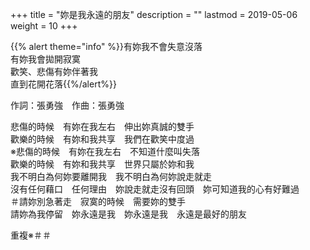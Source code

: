 +++
title = "妳是我永遠的朋友"
description = ""
lastmod = 2019-05-06
weight = 10
+++

{{% alert theme="info" %}}有妳我不會失意沒落<br/>有妳我會拋開寂寞<br/>歡笑、悲傷有妳伴著我<br/>直到花開花落{{%/alert%}}

作詞：張勇強　作曲：張勇強

悲傷的時候　有妳在我左右　伸出妳真誠的雙手  
歡樂的時候　有妳和我共享　我們在歡笑中度過  
※悲傷的時候　有妳在我左右　不知道什麼叫失落  
歡樂的時候　有妳和我共享　世界只屬於妳和我  
我不明白為何妳要離開我　我不明白為何妳說走就走  
沒有任何藉口　任何理由　妳說走就走沒有回頭　妳可知道我的心有好難過  
＃請妳別急著走　寂寞的時候　需要妳的雙手  
請妳為我停留　妳永遠是我　妳永遠是我　永遠是最好的朋友  

重複※＃＃